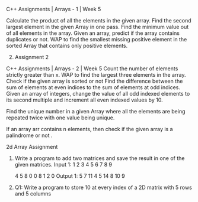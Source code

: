 C++ Assignments | Arrays - 1 | Week 5

Calculate the product of all the elements in the given array.
Find the second largest element in the given Array in one pass.
Find the minimum value out of all elements in the array.
Given an array, predict if the array contains duplicates or not.
WAP to find the smallest missing positive element in the sorted Array that contains only
positive elements.

2. Assignment 2

C++ Assignments | Arrays - 2 | Week 5
Count the number of elements strictly greater than x.
WAP to find the largest three elements in the array.
Check if the given array is sorted or not
Find the difference between the sum of elements at even indices to the sum of elements at odd
indices.
Given an array of integers, change the value of all odd indexed elements to its second multiple and increment all even indexed values by 10.

Find the unique number in a given Array where all the elements are being repeated twice with one value being unique.

If an array arr contains n elements, then check if the given array is a palindrome or not .

2d Array Assignment

1. Write a program to add two matrices and save the result in one of the given matrices.
    Input 1:
    1 2 3
    4 5 6
    7 8 9

    4 5 8
    0 0 8
    1 2 0
    Output 1:
    5 7 11
    4 5 14
    8 10 9

2. Q1: Write a program to store 10 at every index of a 2D matrix with 5 rows and 5 columns